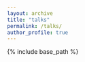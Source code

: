 ```yaml
---
layout: archive
title: "talks"
permalink: /talks/
author_profile: true
---
```


{% include base_path %}

